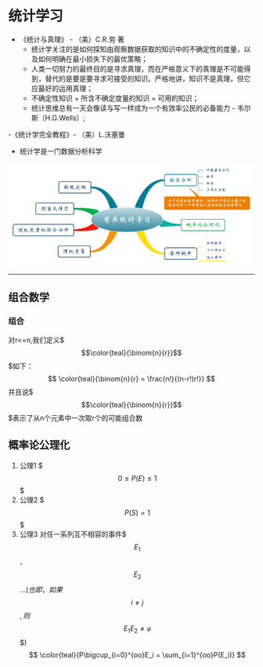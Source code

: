 # 统计学习 #

- 《统计与真理》 - （美）C.R.劳 著
	- 统计学关注的是如何探知由观察数据获取的知识中的不确定性的度量，以及如何明确在最小损失下的最优策略；
	- 人类一切努力的最终目的是寻求真理，而在严格意义下的真理是不可能得到，替代的是要是要寻求可接受的知识。严格地讲，知识不是真理，但它应最好的运用真理；
	- 不确定性知识 + 所含不确定度量的知识 = 可用的知识；
	- 统计思维总有一天会像读与写一样成为一个有效率公民的必备能力 - 韦尔斯（H.G.Wells）;

-《统计学完全教程》- （美）L.沃塞曼
   - 统计学是一门数据分析科学

![](有关统计学习.png)

---

## 组合数学 ##
### 组合 ###

对r<=n,我们定义$$$\color{teal}{\binom{n}{r}}$$$如下：
$$
\color{teal}{\binom{n}{r} = \frac{n!}{(n-r!)r!}}
$$
并且说$$$\color{teal}{\binom{n}{r}}$$$表示了从n个元素中一次取r个的可能组合数

## 概率论公理化 ##
1. 公理1 $$$0\le{P(E)}\le{1}$$$
1. 公理2 $$${P(S)} = {1}$$$
1. 公理3 对任一系列互不相容的事件$$${E_1}$$$、$$${E_2}$$$...(也即，如果$$${i}\neq{j}$$$,则$$${E_1}{E_2}\neq{\varnothing}$$$)
$$
\color{teal}{P\bigcup_{i=0}^{oo}E_i = \sum_{i=1}^{oo}P(E_i)}
$$
